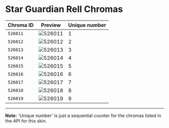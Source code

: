# Star Guardian Rell Chromas

| Chroma ID | Preview | Unique number |
|---|---|---|
| `526011` | ![526011](https://raw.communitydragon.org/latest/plugins/rcp-be-lol-game-data/global/default/v1/champion-chroma-images/526/526011.png) | 1 |
| `526012` | ![526012](https://raw.communitydragon.org/latest/plugins/rcp-be-lol-game-data/global/default/v1/champion-chroma-images/526/526012.png) | 2 |
| `526013` | ![526013](https://raw.communitydragon.org/latest/plugins/rcp-be-lol-game-data/global/default/v1/champion-chroma-images/526/526013.png) | 3 |
| `526014` | ![526014](https://raw.communitydragon.org/latest/plugins/rcp-be-lol-game-data/global/default/v1/champion-chroma-images/526/526014.png) | 4 |
| `526015` | ![526015](https://raw.communitydragon.org/latest/plugins/rcp-be-lol-game-data/global/default/v1/champion-chroma-images/526/526015.png) | 5 |
| `526016` | ![526016](https://raw.communitydragon.org/latest/plugins/rcp-be-lol-game-data/global/default/v1/champion-chroma-images/526/526016.png) | 6 |
| `526017` | ![526017](https://raw.communitydragon.org/latest/plugins/rcp-be-lol-game-data/global/default/v1/champion-chroma-images/526/526017.png) | 7 |
| `526018` | ![526018](https://raw.communitydragon.org/latest/plugins/rcp-be-lol-game-data/global/default/v1/champion-chroma-images/526/526018.png) | 8 |
| `526019` | ![526019](https://raw.communitydragon.org/latest/plugins/rcp-be-lol-game-data/global/default/v1/champion-chroma-images/526/526019.png) | 9 |

---

**Note:** 'Unique number' is just a sequential counter for the chromas listed in the API for this skin.
